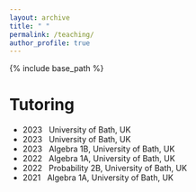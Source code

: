 ```yaml
---
layout: archive
title: " "
permalink: /teaching/
author_profile: true
---
```


{% include base_path %}

Tutoring
====
* 2023 &nbsp; University of Bath, UK
* 2023 &nbsp; University of Bath, UK
* 2023 &nbsp; Algebra 1B, University of Bath, UK
* 2022 &nbsp; Algebra 1A, University of Bath, UK
* 2022 &nbsp; Probability 2B, University of Bath, UK
* 2021 &nbsp; Algebra 1A, University of Bath, UK
